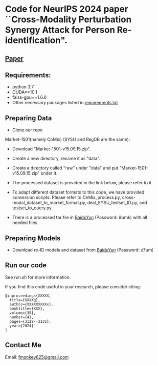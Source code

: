 # Code for NeurIPS 2024 paper ``Cross-Modality Perturbation Synergy Attack for Person Re-identification".




## [Paper](pdfs/XXXX.pdf)

## Requirements:
* python 3.7
* CUDA==10.1
* faiss-gpu==1.6.0
* Other necessary packages listed in [requirements.txt](requirements.txt)

## Preparing Data

* Clone our repo

Market-1501(namely CnMix) (SYSU and RegDB are the same):
* Download "Market-1501-v15.09.15.zip".
* Create a new directory, rename it as "data".
* Create a directory called "raw" under "data" and put "Market-1501-v15.09.15.zip" under it.
* The processed dataset is provided in the link below, please refer to it.
* To adapt different dataset formats to this code, we have provided conversion scripts. Please refer to CnMix_process.py, cross-modal_dataset_to_market_format.py, deal_SYSU_testset_ID.py, and testset_to_query.py. 


* There is a processed tar file in [BaiduYun](https://pan.baidu.com/s/160oRNcDSemBprqBUBX0PUQ?pwd=9pmk) (Password: 9pmk)  with all needed files.

## Preparing Models

* Download re-ID models and dataset from [BaiduYun](https://pan.baidu.com/s/1LU2EYmLRGen49F3FgcXvZQ?pwd=z7um) (Password: z7um)


## Run our code
 
See run.sh for more information.

If you find this code useful in your research, please consider citing:

```
@inproceedings{XXXXX,
  title={XXXXg},
  author={XXXXXXXXXx},
  booktitle={XXX},
  volume={35},
  number={4},
  pages={3128--3135},
  year={2024}
}
```

## Contact Me

Email: fmonkey625@gmail.com

